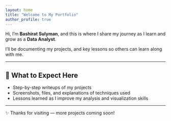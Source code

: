 ```yaml
---
layout: home
title: "Welcome to My Portfolio"
author_profile: true
---
```


Hi, I’m **Bashirat Sulyman**, and this is where I share my journey as I learn and grow as a **Data Analyst**.  

I’ll be documenting my projects, and key lessons so others can learn along with me.  

---
## 📂 What to Expect Here
- Step-by-step writeups of my projects  
- Screenshots, files, and explanations of techniques used  
- Lessons learned as I improve my analysis and visualization skills  

---
✨ Thanks for visiting — more projects coming soon!

